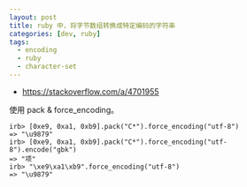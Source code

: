 ```yaml
---
layout: post
title: ruby 中，将字节数组转换成特定编码的字符串
categories: [dev, ruby]
tags: 
  - encoding
  - ruby
  - character-set
---
```


* <https://stackoverflow.com/a/4701955>

使用 pack & force_encoding。

~~~ shell
irb> [0xe9, 0xa1, 0xb9].pack("C*").force_encoding("utf-8")
=> "\u9879"
irb> [0xe9, 0xa1, 0xb9].pack("C*").force_encoding("utf-8").encode("gbk")
=> "项"
irb> "\xe9\xa1\xb9".force_encoding("utf-8")
=> "\u9879"
~~~